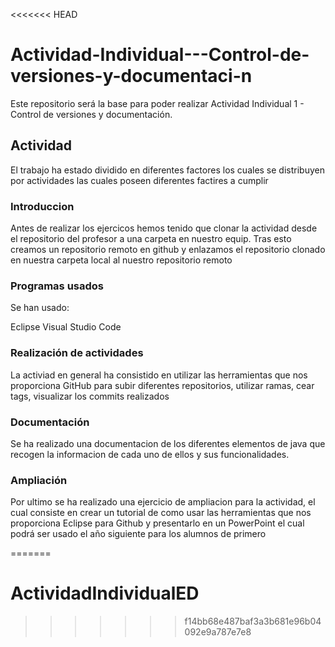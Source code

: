 <<<<<<< HEAD
# Actividad-Individual---Control-de-versiones-y-documentaci-n
Este repositorio será la base para poder realizar Actividad Individual 1 - Control de versiones y documentación.






## Actividad
El trabajo ha estado dividido en diferentes factores los cuales se distribuyen por actividades las cuales poseen diferentes factires a cumplir

### Introduccion
Antes de realizar los ejercicos hemos tenido que clonar la actividad desde el repositorio del profesor a una carpeta en nuestro equip. Tras esto creamos un repositorio remoto en github y enlazamos el repositorio clonado en nuestra carpeta local al nuestro repositorio remoto 

### Programas usados
Se han usado:

Eclipse
Visual Studio Code

### Realización de actividades
La activiad en general ha consistido en utilizar las herramientas que nos proporciona GitHub para subir diferentes repositorios, utilizar ramas, cear tags, visualizar los commits realizados
### Documentación
Se ha realizado una documentacion de los diferentes elementos de java que recogen la informacion de cada uno de ellos y sus funcionalidades.


### Ampliación
Por ultimo se ha realizado una ejercicio de ampliacion para la actividad, el cual consiste en crear un tutorial de como usar las herramientas que nos proporciona Eclipse para Github y presentarlo en un PowerPoint el cual podrá ser usado el año siguiente para los alumnos de primero

=======

# ActividadIndividualED
>>>>>>> f14bb68e487baf3a3b681e96b04092e9a787e7e8
